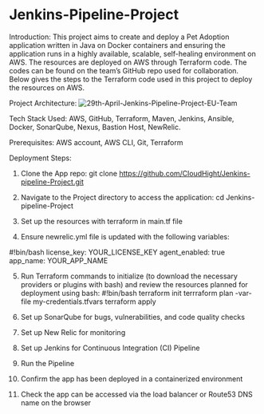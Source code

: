 # Jenkins-Pipeline-Project

Introduction:
This project aims to create and deploy a Pet Adoption application written in Java on Docker containers and ensuring the application runs in a highly available, scalable, self-healing environment on AWS. The resources are deployed on AWS through Terraform code. The codes can be found on the team’s GitHub repo used for collaboration. Below gives the steps to the Terraform code used in this project to deploy the resources on AWS.

Project Architecture:
![29th-April-Jenkins-Pipeline-Project-EU-Team](https://github.com/nicmboso/29th-april-jenkins-pipeline-project/assets/160390032/6bca85c0-b7e2-41ce-a2a5-4699ed799ef8)

Tech Stack Used:
AWS, GitHub, Terraform, Maven, Jenkins, Ansible, Docker, SonarQube, Nexus, Bastion Host, NewRelic.

Prerequisites:
AWS account, AWS CLI, Git, Terraform

Deployment Steps:
1. Clone the App repo:
git clone https://github.com/CloudHight/Jenkins-pipeline-Project.git

2. Navigate to the Project directory to access the application:
cd Jenkins-pipeline-Project

3. Set up the resources with terraform in main.tf file
4. Ensure newrelic.yml file is updated with the following variables:

#!bin/bash
license_key: YOUR_LICENSE_KEY
agent_enabled: true
app_name: YOUR_APP_NAME

5. Run Terraform commands to initialize (to download the necessary providers or plugins with bash) and review the resources planned for deployment using bash:
#!bin/bash
terraform init
terrraform plan -var-file my-credentials.tfvars
terraform apply

6. Set up SonarQube for bugs, vulnerabilities, and code quality checks

7. Set up New Relic for monitoring

8. Set up Jenkins for Continuous Integration (CI) Pipeline

9. Run the Pipeline

10. Confirm the app has been deployed in a containerized environment

11. Check the app can be accessed via the load balancer or Route53 DNS name on the browser

